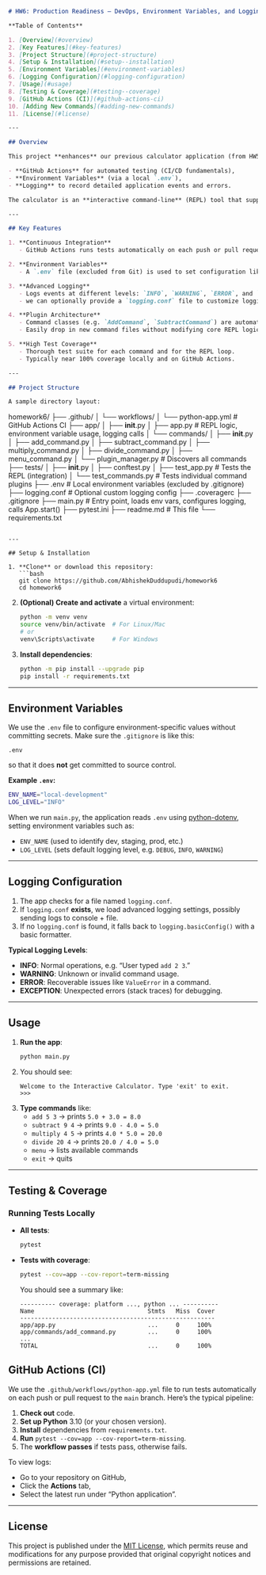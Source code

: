 ```markdown
# HW6: Production Readiness – DevOps, Environment Variables, and Logging

**Table of Contents**

1. [Overview](#overview)  
2. [Key Features](#key-features)  
3. [Project Structure](#project-structure)  
4. [Setup & Installation](#setup--installation)  
5. [Environment Variables](#environment-variables)  
6. [Logging Configuration](#logging-configuration)  
7. [Usage](#usage)  
8. [Testing & Coverage](#testing--coverage)  
9. [GitHub Actions (CI)](#github-actions-ci)  
10. [Adding New Commands](#adding-new-commands)  
11. [License](#license)

---

## Overview

This project **enhances** our previous calculator application (from HW5) by adding:

- **GitHub Actions** for automated testing (CI/CD fundamentals),
- **Environment Variables** (via a local `.env`),  
- **Logging** to record detailed application events and errors.

The calculator is an **interactive command-line** (REPL) tool that supports multiple operations (add, subtract, multiply, divide, etc.) via a **plugin-based command** architecture.

---

## Key Features

1. **Continuous Integration**  
   - GitHub Actions runs tests automatically on each push or pull request to the `main` branch.

2. **Environment Variables**  
   - A `.env` file (excluded from Git) is used to set configuration like `ENV_NAME`, `LOG_LEVEL`, etc.

3. **Advanced Logging**  
   - Logs events at different levels: `INFO`, `WARNING`, `ERROR`, and `EXCEPTION`.  
   - we can optionally provide a `logging.conf` file to customize logging handlers or formatters.

4. **Plugin Architecture**  
   - Command classes (e.g. `AddCommand`, `SubtractCommand`) are automatically discovered.  
   - Easily drop in new command files without modifying core REPL logic.

5. **High Test Coverage**  
   - Thorough test suite for each command and for the REPL loop.  
   - Typically near 100% coverage locally and on GitHub Actions.

---

## Project Structure

A sample directory layout:

```
homework6/
├── .github/
│   └── workflows/
│       └── python-app.yml         # GitHub Actions CI
├── app/
│   ├── __init__.py
│   ├── app.py                     # REPL logic, environment variable usage, logging calls
│   └── commands/
│       ├── __init__.py
│       ├── add_command.py
│       ├── subtract_command.py
│       ├── multiply_command.py
│       ├── divide_command.py
│       ├── menu_command.py
│       └── plugin_manager.py      # Discovers all commands
├── tests/
│   ├── __init__.py
│   ├── conftest.py
│   ├── test_app.py                # Tests the REPL (integration)
│   └── test_commands.py           # Tests individual command plugins
├── .env               # Local environment variables (excluded by .gitignore)
├── logging.conf       # Optional custom logging config
├── .coveragerc
├── .gitignore
├── main.py            # Entry point, loads env vars, configures logging, calls App.start()
├── pytest.ini
├── readme.md          # This file
└── requirements.txt
```

---

## Setup & Installation

1. **Clone** or download this repository:
   ```bash
   git clone https://github.com/AbhishekDuddupudi/homework6
   cd homework6
   ```

2. **(Optional) Create and activate** a virtual environment:
   ```bash
   python -m venv venv
   source venv/bin/activate  # For Linux/Mac
   # or
   venv\Scripts\activate     # For Windows
   ```

3. **Install dependencies**:
   ```bash
   python -m pip install --upgrade pip
   pip install -r requirements.txt
   ```

---

## Environment Variables

We use the `.env` file to configure environment-specific values without committing secrets. Make sure the `.gitignore` is like this:
```
.env
```
so that it does **not** get committed to source control.

**Example `.env`:**
```bash
ENV_NAME="local-development"
LOG_LEVEL="INFO"
```

When we run `main.py`, the application reads `.env` using [python-dotenv](https://pypi.org/project/python-dotenv/), setting environment variables such as:
- `ENV_NAME` (used to identify dev, staging, prod, etc.)
- `LOG_LEVEL` (sets default logging level, e.g. `DEBUG`, `INFO`, `WARNING`)

---

## Logging Configuration

1. The app checks for a file named `logging.conf`.
2. If `logging.conf` **exists**, we load advanced logging settings, possibly sending logs to console + file.
3. If no `logging.conf` is found, it falls back to `logging.basicConfig()` with a basic formatter.

**Typical Logging Levels**:
- **INFO**: Normal operations, e.g. “User typed `add 2 3`.”
- **WARNING**: Unknown or invalid command usage.
- **ERROR**: Recoverable issues like `ValueError` in a command.
- **EXCEPTION**: Unexpected errors (stack traces) for debugging.



---

## Usage

1. **Run the app**:
   ```bash
   python main.py
   ```
2. You should see:
   ```
   Welcome to the Interactive Calculator. Type 'exit' to exit.
   >>>
   ```
3. **Type commands** like:
   - `add 5 3` → prints `5.0 + 3.0 = 8.0`
   - `subtract 9 4` → prints `9.0 - 4.0 = 5.0`
   - `multiply 4 5` → prints `4.0 * 5.0 = 20.0`
   - `divide 20 4` → prints `20.0 / 4.0 = 5.0`
   - `menu` → lists available commands
   - `exit` → quits


---

## Testing & Coverage

### Running Tests Locally

- **All tests**:
  ```bash
  pytest
  ```
- **Tests with coverage**:
  ```bash
  pytest --cov=app --cov-report=term-missing
  ```
  You should see a summary like:
  ```
  ---------- coverage: platform ..., python ... ----------
  Name                                Stmts   Miss  Cover
  -------------------------------------------------------
  app/app.py                          ...     0     100%
  app/commands/add_command.py         ...     0     100%
  ...
  TOTAL                               ...     0     100%
  ```



## GitHub Actions (CI)

We use the `.github/workflows/python-app.yml` file to run tests automatically on each push or pull request to the `main` branch. Here’s the typical pipeline:

1. **Check out** code.  
2. **Set up Python** 3.10 (or your chosen version).  
3. **Install** dependencies from `requirements.txt`.  
4. **Run** `pytest --cov=app --cov-report=term-missing`.  
5. The **workflow passes** if tests pass, otherwise fails.

To view logs:
- Go to your repository on GitHub,
- Click the **Actions** tab,
- Select the latest run under “Python application”.


---

## License

This project is published under the [MIT License](https://opensource.org/licenses/MIT), which permits reuse and modifications for any purpose provided that original copyright notices and permissions are retained.


```